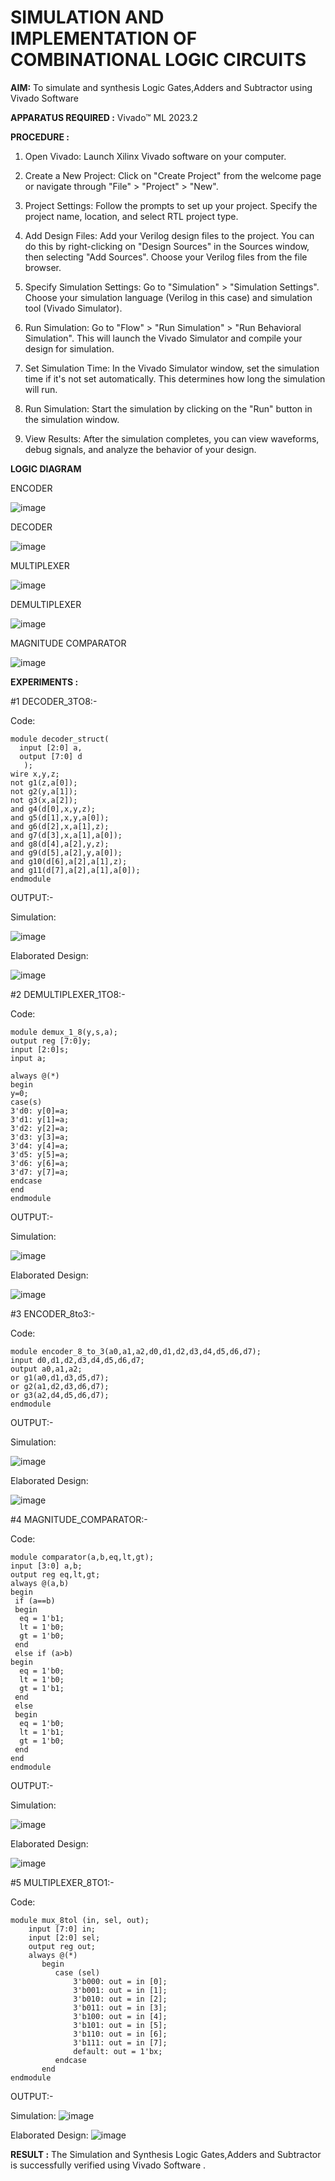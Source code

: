 # SIMULATION AND IMPLEMENTATION OF  COMBINATIONAL LOGIC CIRCUITS

**AIM:** 
 To simulate and synthesis Logic Gates,Adders and Subtractor using Vivado Software
 
**APPARATUS REQUIRED :**  Vivado™ ML 2023.2

**PROCEDURE :**
1. Open Vivado: Launch Xilinx Vivado software on your computer.

2. Create a New Project: Click on "Create Project" from the welcome page or navigate through "File" > "Project" > "New".

3. Project Settings: Follow the prompts to set up your project. Specify the project name, location, and select RTL project type.

4. Add Design Files: Add your Verilog design files to the project. You can do this by right-clicking on "Design Sources" in the Sources window, then selecting "Add Sources". Choose your Verilog files from the file browser.

5. Specify Simulation Settings: Go to "Simulation" > "Simulation Settings". Choose your simulation language (Verilog in this case) and simulation tool (Vivado Simulator).

6. Run Simulation: Go to "Flow" > "Run Simulation" > "Run Behavioral Simulation". This will launch the Vivado Simulator and compile your design for simulation.

7. Set Simulation Time: In the Vivado Simulator window, set the simulation time if it's not set automatically. This determines how long the simulation will run.

8. Run Simulation: Start the simulation by clicking on the "Run" button in the simulation window.

9. View Results: After the simulation completes, you can view waveforms, debug signals, and analyze the behavior of your design.

**LOGIC DIAGRAM**

ENCODER

![image](https://github.com/navaneethans/VLSI-LAB-EXP-2/assets/6987778/3cd1f95e-7531-4cad-9154-fdd397ac439e)


DECODER

![image](https://github.com/navaneethans/VLSI-LAB-EXP-2/assets/6987778/45a5e6cf-bbe0-4fd5-ac84-e5ad4477483b)


MULTIPLEXER

![image](https://github.com/navaneethans/VLSI-LAB-EXP-2/assets/6987778/427f75b2-8e67-44b9-ac45-a66651787436)


DEMULTIPLEXER

![image](https://github.com/navaneethans/VLSI-LAB-EXP-2/assets/6987778/1c45a7fc-08ac-4f76-87f2-c084e7150557)


MAGNITUDE COMPARATOR

![image](https://github.com/navaneethans/VLSI-LAB-EXP-2/assets/6987778/b2fe7a05-6bf7-4dcb-8f5d-28abbf7ea8c2)


  


**EXPERIMENTS :**

#1
DECODER_3TO8:-

Code:
~~~
module decoder_struct(  
  input [2:0] a,    
  output [7:0] d    
   );
wire x,y,z;
not g1(z,a[0]);
not g2(y,a[1]);
not g3(x,a[2]);
and g4(d[0],x,y,z);
and g5(d[1],x,y,a[0]);
and g6(d[2],x,a[1],z);
and g7(d[3],x,a[1],a[0]);
and g8(d[4],a[2],y,z);
and g9(d[5],a[2],y,a[0]);
and g10(d[6],a[2],a[1],z);
and g11(d[7],a[2],a[1],a[0]);
endmodule
~~~



OUTPUT:-

Simulation:

![image](https://github.com/lycanthrope004/VLSI-LAB-EXP-2/assets/121667830/55e67f15-028f-47ab-81f1-64eb42a874ad)

Elaborated Design:

![image](https://github.com/lycanthrope004/VLSI-LAB-EXP-2/assets/121667830/a6ab2587-f080-4337-8744-a3ce5a48083d)

#2
DEMULTIPLEXER_1TO8:-

Code:
~~~
module demux_1_8(y,s,a);
output reg [7:0]y;
input [2:0]s;
input a;

always @(*)
begin 
y=0;
case(s)
3'd0: y[0]=a;
3'd1: y[1]=a;
3'd2: y[2]=a;
3'd3: y[3]=a;
3'd4: y[4]=a;
3'd5: y[5]=a;
3'd6: y[6]=a;
3'd7: y[7]=a;
endcase
end
endmodule
~~~

OUTPUT:-

Simulation:

![image](https://github.com/lycanthrope004/VLSI-LAB-EXP-2/assets/121667830/6f259c21-c152-489b-8f03-b319a667cc74)

Elaborated Design:

![image](https://github.com/lycanthrope004/VLSI-LAB-EXP-2/assets/121667830/5e679288-7f30-4cc1-89ab-cf8f9100d6ef)

#3
ENCODER_8to3:-

Code:
~~~
module encoder_8_to_3(a0,a1,a2,d0,d1,d2,d3,d4,d5,d6,d7);
input d0,d1,d2,d3,d4,d5,d6,d7;
output a0,a1,a2;
or g1(a0,d1,d3,d5,d7);
or g2(a1,d2,d3,d6,d7);
or g3(a2,d4,d5,d6,d7);
endmodule

~~~

OUTPUT:-

Simulation:

![image](https://github.com/lycanthrope004/VLSI-LAB-EXP-2/assets/121667830/568bd01a-8eea-45a2-b033-4b433f67f883)

Elaborated Design:

![image](https://github.com/lycanthrope004/VLSI-LAB-EXP-2/assets/121667830/b3745ffe-493a-44c5-9f74-8a99f2c32b28)

#4
MAGNITUDE_COMPARATOR:-

Code:
~~~
module comparator(a,b,eq,lt,gt);
input [3:0] a,b;
output reg eq,lt,gt;
always @(a,b)
begin
 if (a==b)
 begin
  eq = 1'b1;
  lt = 1'b0;
  gt = 1'b0;
 end
 else if (a>b)
begin
  eq = 1'b0;
  lt = 1'b0;
  gt = 1'b1;
 end
 else
 begin
  eq = 1'b0;
  lt = 1'b1;
  gt = 1'b0;
 end
end 
endmodule
~~~

OUTPUT:-

Simulation:

![image](https://github.com/lycanthrope004/VLSI-LAB-EXP-2/assets/121667830/8c173599-802a-4297-ad2d-ab1c5b537f77)

Elaborated Design:

![image](https://github.com/lycanthrope004/VLSI-LAB-EXP-2/assets/121667830/3ed0152f-6e86-4c81-adb5-3deb95aa9451)

#5
MULTIPLEXER_8TO1:-

Code:
~~~
module mux_8tol (in, sel, out);
    input [7:0] in;
    input [2:0] sel;
    output reg out;
    always @(*)
       begin
          case (sel)
              3'b000: out = in [0];
              3'b001: out = in [1];
              3'b010: out = in [2];
              3'b011: out = in [3];
              3'b100: out = in [4];
              3'b101: out = in [5];
              3'b110: out = in [6];
              3'b111: out = in [7];
              default: out = 1'bx;
          endcase
       end
endmodule
~~~
OUTPUT:-

Simulation:
![image](https://github.com/lycanthrope004/VLSI-LAB-EXP-2/assets/121667830/d8d9bddb-adde-45cb-8046-d12d8886f7a0)



Elaborated Design:
![image](https://github.com/lycanthrope004/VLSI-LAB-EXP-2/assets/121667830/e76f843c-3d83-4e20-8ea7-b887494303d2)


**RESULT :**  The Simulation and Synthesis Logic Gates,Adders and Subtractor is successfully verified using Vivado Software .


